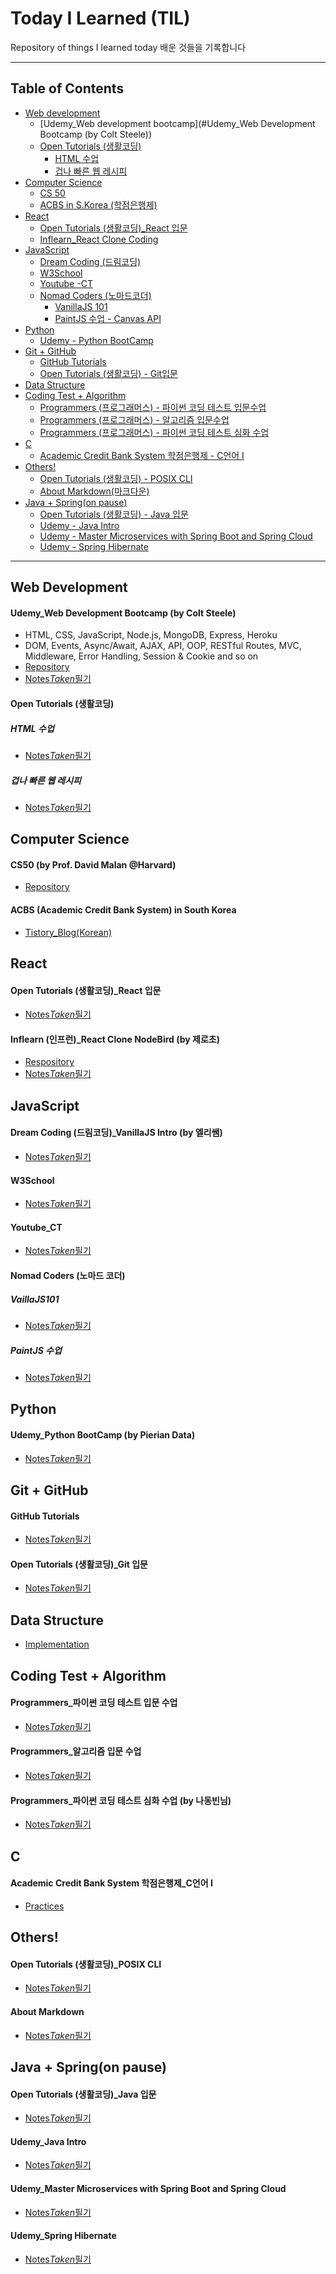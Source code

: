 # Today I Learned (TIL)

Repository of things I learned today
배운 것들을 기록합니다

-----

## Table of Contents
* [Web development](#Web-Development)
    * [Udemy_Web development bootcamp](#Udemy_Web Development Bootcamp (by Colt Steele))
    * [Open Tutorials (생활코딩)](#Open-Tutorials-(생활코딩))
        * [HTML 수업](#HTML-수업)
        * [겁나 빠른 웹 레시피](#겁나-빠른-웹-레시피)
* [Computer Science](#Computer-Science)
    * [CS 50](#CS50-(by-Prof.-David-Malan-@Harvard))
    * [ACBS in S.Korea (학점은행제) ](#ACBS-(Academic-Credit-Bank-System)-in-South-Korea)
* [React](#React)
    * [Open Tutorials (생활코딩)_React 입문](#Open-Tutorials-(생활코딩)_React-입문)
    * [Inflearn_React Clone Coding](#Inflearn-(인프런)_React-Clone-NodeBird-(by-제로초))
* [JavaScript](#JavaScript)
    * [Dream Coding (드림코딩)](#Dream-Coding-(드림코딩)_VanillaJS-Intro-(by-엘리쌤))
    * [W3School](#W3School)
    * [Youtube -CT](#Youtube_CT)
    * [Nomad Coders (노마드코더)](#Nomad_Coders)
        * [VanillaJS 101](#VanillaJS101)
        * [PaintJS 수업 - Canvas API ](#PaintJS-수업) 
* [Python](#Python)
    * [Udemy - Python BootCamp](#Udemy_Python-BootCamp-(by-Pierian-Data))
* [Git + GitHub](#Git-+-GitHub)
    * [GitHub Tutorials](#GitHub-Tutorials)
    * [Open Tutorials (생활코딩) - Git입문](#Open-Tutorials-(생활코딩)_Git-입문)
* [Data Structure](#Data-Structure)
* [Coding Test + Algorithm](#Coding-Test-+-Algorithm)
    * [Programmers (프로그래머스) - 파이썬 코딩 테스트 입문수업](#Programmers_파이썬-코딩-테스트-입문-수업)
    * [Programmers (프로그래머스) - 알고리즘 입문수업](#Programmers_알고리즘-입문-수업)
    * [Programmers (프로그래머스) - 파이썬 코딩 테스트 심화 수업](#Programmers_파이썬-코딩-테스트-심화-수업-(by-나동빈님))
* [C](#C)
    * [Academic Credit Bank System 학점은행제 - C언어 I](#Academic-Credit-Bank-System-학점은행제_C언어-I)
* [Others!](#Others)
    * [Open Tutorials (생활코딩) - POSIX CLI](#Open-Tutorials-(생활코딩)_POSIX-CLI)
    * [About Markdown(마크다운)](#About-Markdown)
* [Java + Spring(on pause)](#Java-+-Spring(on-pause))
    * [Open Tutorials (생활코딩) - Java 입문](#Open-Tutorials-(생활코딩)_Java-입문)
    * [Udemy - Java Intro](#Udemy_Java-Intro)
    * [Udemy - Master Microservices with Spring Boot and Spring Cloud](#Udemy_Master-Microservices-with-Spring-Boot-and-Spring-Cloud)
    * [Udemy - Spring Hibernate](#Udemy_Spring-Hibernate)


_____


## Web Development
#### Udemy_Web Development Bootcamp (by Colt Steele)
- HTML, CSS, JavaScript, Node.js, MongoDB, Express, Heroku
- DOM, Events, Async/Await, AJAX, API, OOP, RESTful Routes, MVC, Middleware, Error Handling, Session & Cookie and so on
- [Repository](https://github.com/haileykr/Today-I-Learned-TIL-/tree/main/Udemy_Web_Development_Bootcamp)
- [Notes*Taken*필기](https://github.com/haileykr/Today-I-Learned-TIL-/blob/main/Udemy_Web_Development_Bootcamp/Web_Notes.md)

#### Open Tutorials (생활코딩)
##### HTML 수업
- [Notes*Taken*필기](https://github.com/haileykr/Today-I-Learned-TIL-/blob/main/OpenTutorials/Web_Basics.md)
##### 겁나 빠른 웹 레시피
- [Notes*Taken*필기](https://github.com/haileykr/Today-I-Learned-TIL-/blob/main/OpenTutorials/Web_Recipe.md)

## Computer Science
#### CS50 (by Prof. David Malan @Harvard)
- [Repository](https://github.com/haileykr/CS50)

#### ACBS (Academic Credit Bank System) in South Korea
- [Tistory_Blog(Korean)](https://piaflu.tistory.com/category/%ED%95%99%EC%A0%90%EC%9D%80%ED%96%89%EC%A0%9C)

## React
#### Open Tutorials (생활코딩)_React 입문
- [Notes*Taken*필기](https://github.com/haileykr/Today-I-Learned-TIL-/blob/main/OpenTutorials/React_Basics.md)
#### Inflearn (인프런)_React Clone NodeBird (by 제로초)
- [Respository](https://github.com/haileykr/Today-I-Learned-TIL-/tree/main/Inflearn)
- [Notes*Taken*필기](https://github.com/haileykr/Today-I-Learned-TIL-/blob/main/Inflearn/React_Clone.md)

## JavaScript
#### Dream Coding (드림코딩)_VanillaJS Intro (by 엘리쌤)
- [Notes*Taken*필기](https://github.com/haileykr/Today-I-Learned-TIL-/blob/main/VanillaJS/Dream_Coding_VanillaJS.md)
#### W3School
- [Notes*Taken*필기](https://github.com/haileykr/Today-I-Learned-TIL-/blob/main/VanillaJS/W3Schools_Notes.md)
#### Youtube_CT
- [Notes*Taken*필기](https://github.com/haileykr/Today-I-Learned-TIL-/blob/main/VanillaJS/Youtube_CT.md)
#### Nomad Coders (노마드 코더)
##### VaillaJS101
- [Notes*Taken*필기](https://github.com/haileykr/Today-I-Learned-TIL-/blob/main/VanillaJS/Nomad_Coder_VanillaJS_101.md)
##### PaintJS 수업
- [Notes*Taken*필기](https://github.com/haileykr/Today-I-Learned-TIL-/blob/main/VanillaJS/Nomad_Coder_Paint.md)

## Python
#### Udemy_Python BootCamp (by Pierian Data)
- [Notes*Taken*필기](https://github.com/haileykr/Today-I-Learned-TIL-/blob/main/Udemy_PythonBootcamp/Python%20Notes.md)

## Git + GitHub
#### GitHub Tutorials
- [Notes*Taken*필기](https://github.com/haileykr/Today-I-Learned-TIL-/blob/main/Git%2BGitHub/GitHub%20Guides.md)
#### Open Tutorials (생활코딩)_Git 입문
- [Notes*Taken*필기](https://github.com/haileykr/Today-I-Learned-TIL-/blob/main/Git%2BGitHub/Git%20-%20%EC%83%9D%ED%99%9C%EC%BD%94%EB%94%A9.md)

## Data Structure
- [Implementation](https://github.com/haileykr/Today-I-Learned-TIL-/tree/main/Data%20Structure)

## Coding Test + Algorithm
#### Programmers_파이썬 코딩 테스트 입문 수업
- [Notes*Taken*필기](https://github.com/haileykr/Today-I-Learned-TIL-/blob/main/Programmers_Algorithm_Class/Python_Cote_Notes.md)

#### Programmers_알고리즘 입문 수업
- [Notes*Taken*필기](https://github.com/haileykr/Today-I-Learned-TIL-/blob/main/Programmers_Algorithm_Class/Algorithm_Notes.md)

#### Programmers_파이썬 코딩 테스트 심화 수업 (by 나동빈님)
- [Notes*Taken*필기](https://github.com/haileykr/Today-I-Learned-TIL-/blob/main/Programmers_Algorithm_Class/Python_K_Cote_Notes.md)

## C
#### Academic Credit Bank System 학점은행제_C언어 I
- [Practices](https://github.com/haileykr/Today-I-Learned-TIL-/tree/main/CreditBank/C_Course)

## Others!
#### Open Tutorials (생활코딩)_POSIX CLI
- [Notes*Taken*필기](https://github.com/haileykr/Today-I-Learned-TIL-/blob/main/Others/POSIX_CLI_%EC%83%9D%ED%99%9C%EC%BD%94%EB%94%A9_Notes.md)
#### About Markdown
- [Notes*Taken*필기](https://github.com/haileykr/Today-I-Learned-TIL-/blob/main/Markdown%20(md)/Markdown.md)

## Java + Spring(on pause)
#### Open Tutorials (생활코딩)_Java 입문
- [Notes*Taken*필기](https://github.com/haileykr/Today-I-Learned-TIL-/blob/main/OpenTutorials/Java_Intro_Notes.md)
#### Udemy_Java Intro
- [Notes*Taken*필기](https://github.com/haileykr/Today-I-Learned-TIL-/blob/main/JavaUdemy/Udemy_Java.md)

#### Udemy_Master Microservices with Spring Boot and Spring Cloud
- [Notes*Taken*필기](https://github.com/haileykr/Today-I-Learned-TIL-/blob/main/JavaSpring/Udemy_notes.md)

#### Udemy_Spring Hibernate
- [Notes*Taken*필기](https://github.com/haileykr/Today-I-Learned-TIL-/blob/main/Spring_Hibernate_Beginners/Udemy_Spring_Hibernate.md)
